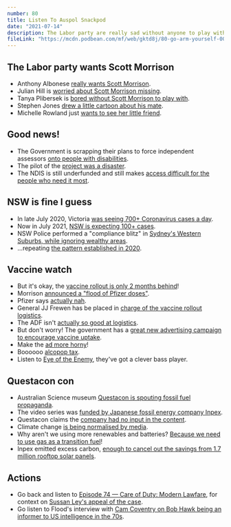 ```yaml
---
number: 80
title: Listen To Auspol Snackpod
date: "2021-07-14"
description: The Labor party are really sad without anyone to play with, the government has a new Vaccine ad, Questacon made a bad video.
fileLink: "https://mcdn.podbean.com/mf/web/gktd8j/80-go-arm-yourself-001.mp3"
---
```


## The Labor party wants Scott Morrison

- Anthony Albonese [really wants Scott Morrison](https://twitter.com/AlboMP/status/1412566152027328519).
- Julian Hill is [worried about Scott Morrison missing](https://twitter.com/JulianHillMP/status/1412685682821111809).
- Tanya Plibersek is [bored without Scott Morrison to play with](https://twitter.com/tanya_plibersek/status/1412923248078032896).
- Stephen Jones [drew a little cartoon about his mate](https://twitter.com/StephenJonesMP/status/1412918461190135808).
- Michelle Rowland just [wants to see her little friend](https://twitter.com/MRowlandMP/status/1412907324046413828).

## Good news!

- The Government is scrapping their plans to force independent assessors [onto people with disabilities](https://www.smh.com.au/politics/federal/reynolds-scraps-independent-assessments-in-ndis-after-state-revolt-20210709-p588e1.html).
- The pilot of the [project was a disaster](https://everyaustraliancounts.com.au/opinion/my-ndis-independent-assessment-was-a-nightmare/).
- The NDIS is still underfunded and still makes [access difficult for the people who need it most](https://www.abc.net.au/news/2021-06-01/why-a-fully-funded-ndis-is-good-for-the-economy/100156310).

## NSW is fine I guess

- In late July 2020, Victoria [was seeing 700+ Coronavirus cases a day](https://www.abc.net.au/news/2020-07-30/victoria-coronavirus-cases-reach-record-high/12506262).
- Now in July 2021, [NSW is expecting 100+ cases](https://www.sbs.com.au/news/nsw-has-recorded-a-new-coronavirus-death-and-77-local-cases).
- NSW Police performed a "compliance blitz" in [Sydney's Western Suburbs, while ignoring wealthy areas](https://twitter.com/ShoebridgeMLC/status/1413022278938337281?s=20).
- ...repeating [the pattern established in 2020](https://www.thesaturdaypaper.com.au/news/health/2020/04/18/compliance-fines-under-the-microscope/15871320009710).

## Vaccine watch

- But it's okay, the [vaccine rollout is only 2 months behind](https://www.theguardian.com/australia-news/video/2021/jun/02/up-the-front-to-its-not-a-race-how-australias-bungled-covid-vaccine-rollout-unfolded-video)!
- Morrison [announced a "flood of Pfizer doses"](https://www.theaustralian.com.au/nation/covid19-flood-of-pfizer-doses-finally-here/news-story/9eaa9cac70d33d973a1ea4b01e44369e).
- Pfizer says [actually nah](https://www.theguardian.com/australia-news/2021/jul/09/pfizer-says-no-change-to-australian-covid-vaccine-doses-contradicting-reports-of-game-changing-deal).
- General JJ Frewen has be placed in [charge of the vaccine rollout logistics](https://www.abc.net.au/news/2021-07-09/coronavirus-morrison-vaccine-rollout-in-generals-hands/100275726).
- The ADF isn't [actually so good at logistics](https://twitter.com/kels_316/status/1412667395940884484).
- But don't worry! The government has a [great new advertising campaign to encourage vaccine uptake](https://www.youtube.com/watch?v=-sKttUTSKjM).
- Make the [ad more horny](https://www.independent.co.uk/news/world/europe/french-covid-vaccine-ad-kissing-b1877038.html)!
- Boooooo [alcopop tax](https://www.news.com.au/lifestyle/food/alcopop-tax-fails-to-deter-teen-binge-drinking-raises-45-billion-in-revenue/news-story/79b588bab62c2f384f755e08b196add1).
- Listen to [Eye of the Enemy](https://eyeoftheenemy.bandcamp.com/), they've got a clever bass player.

## Questacon con

- Australian Science museum [Questacon is spouting fossil fuel propaganda](https://twitter.com/timinclimate/status/1412710532570697731).
- The video series was [funded by Japanese fossil energy company Inpex](https://www.inpex.com.au/news-and-updates/media-centre/media-releases/inpex-partners-with-questacon-to-future-proof-australian-students/).
- Questacon claims the [company had no input in the content](https://www.gizmodo.com.au/2021/07/questacon-inpex-lng-gas-video/).
- Climate change [is being normalised by media](https://www.youtube.com/watch?v=yY877xAE9Jg).
- Why aren't we using more renewables and batteries? [Because we need to use gas as a transition fuel](https://youtu.be/T-SZDHhxJow?t=260)!
- Inpex emitted excess carbon, [enough to cancel out the savings from 1.7 million rooftop solar panels](https://www.boilingcold.com.au/inpexs-ichthys-lng-emissions-bust-negates-1-7m-solar-panels/).

## Actions

- Go back and listen to [Episode 74 — Care of Duty: Modern Lawfare](https://notgoodpod.com/074-care-of-duty-modern-lawfare/), for context on [Sussan Ley's appeal of the case](https://www.theguardian.com/environment/2021/jul/09/australian-government-to-appeal-ruling-that-it-must-protect-children-from-climate-harm).
- Go listen to Flood's interview with [Cam Coventry on Bob Hawk being an informer to US intelligence in the 70s](https://www.floodmedia.org/floodcast/floodcast-episode-51-hawke-the-informer).
